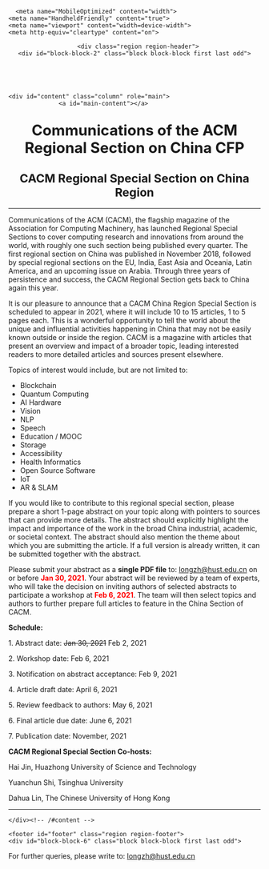<!DOCTYPE html>
<!-- saved from url=(0038)https://call-for-papers.sas.upenn.edu/ -->
<html lang="en" dir="ltr" class="js"><!--<![endif]--><head profile="http://www.w3.org/1999/xhtml/vocab"><meta http-equiv="Content-Type" content="text/html; charset=UTF-8">
  
<meta name="Generator" content="Drupal 7 (http://drupal.org)">
  <title>CACM RSS China CFP | call for papers</title>

      <meta name="MobileOptimized" content="width">
    <meta name="HandheldFriendly" content="true">
    <meta name="viewport" content="width=device-width">
    <meta http-equiv="cleartype" content="on">

  </head>
<body class="html front not-logged-in one-sidebar sidebar-first page-frontpage page-panels">
      
<div id="page">

  <header id="header" role="banner">

    
    
    
      <div class="region region-header">
    <div id="block-block-2" class="block block-block first last odd">

      
  <table width="950px" border="0" cellspacing="0" cellpadding="0">
<tbody>
</tbody>
</table>

</div><!-- /.block -->
  </div><!-- /.region -->

  </header>

  <div id="main">

    <div id="content" class="column" role="main">
                  <a id="main-content"></a>
            
            
                                        
      


<div class="panel-flexible panels-flexible-5 clearfix">
<div class="panel-flexible-inside panels-flexible-5-inside">
<div class="panels-flexible-region panels-flexible-region-5-center panels-flexible-region-first panels-flexible-region-last">
  <div class="inside panels-flexible-region-inside panels-flexible-region-5-center-inside panels-flexible-region-inside-first panels-flexible-region-inside-last">
<div class="panel-pane pane-custom pane-1">
  
      
  
  <div class="pane-content">
    <h2 style="text-align: center;"><strong><span style="font-size: 1.4em;">Communications of the ACM Regional Section on China CFP</span></strong></h2>
<h2 style="text-align: center;"><strong><span style="font-size: 1.1em;">CACM Regional Special Section on China Region</span></strong></h2>
<hr>
<p>Communications of the ACM (CACM), the flagship magazine of the Association for Computing Machinery, has launched Regional Special Sections to cover computing research and innovations from around the world, with roughly one such section being published every quarter. The first regional section on China was published in November 2018, followed by special regional sections on the EU, India, East Asia and Oceania, Latin America, and an upcoming issue on Arabia. Through three years of persistence and success, the CACM Regional Section gets back to China again this year.</p>
<p>It is our pleasure to announce that a CACM China Region Special Section is scheduled to appear in 2021, where it will include 10 to 15 articles, 1 to 5 pages each. This is a wonderful opportunity to tell the world about the unique and influential activities happening in China that may not be easily known outside or inside the region. CACM is a magazine with articles that present an overview and impact of a broader topic, leading interested readers to more detailed articles and sources present elsewhere.</p>
<p>Topics of interest would include, but are not limited to:</p>
<ul>
<li>Blockchain</li>
<li>Quantum Computing</li>
<li>AI Hardware</li>
<li>Vision</li>
<li>NLP</li>
<li>Speech</li>
<li>Education / MOOC</li>
<li>Storage</li>
<li>Accessibility</li>
<li>Health Informatics</li>
<li>Open Source Software</li>
<li>IoT</li>
<li>AR & SLAM</li>
</ul>
<p>If you would like to contribute to this regional special section, please prepare a short 1-page abstract on your topic along with pointers to sources that can provide more details. The abstract should explicitly highlight the impact and importance of the work in the broad China industrial, academic, or societal context. The abstract should also mention the theme about which you are submitting the article. If a full version is already written, it can be submitted together with the abstract.</p>
<p>Please submit your abstract as a <strong>single PDF file</strong> to: <a href="mailto:longzh@hust.edu.cn">longzh@hust.edu.cn</a> on or before <font color="red"><b>Jan 30, 2021</b></font>. Your abstract will be reviewed by a team of experts, who will take the decision on inviting authors of selected abstracts to participate a workshop at <font color="red"><b>Feb 6, 2021</b></font>. The team will then select topics and authors to further prepare full articles to feature in the China Section of CACM. </p>
<p><strong>Schedule:</strong></p>
<p>1.	Abstract date:  <del>Jan 30, 2021</del>  Feb 2, 2021</p>
<p>2.	Workshop date:  Feb 6, 2021</p>
<p>3. Notification on abstract acceptance:  Feb 9, 2021</p>
<p>4. Article draft date: April 6, 2021</p>
<p>5. Review feedback to authors: May 6, 2021</p>
<p>6. Final article due date:  June 6, 2021</p>
<p>7. Publication date:  November, 2021</p>
<p><strong>CACM Regional Special Section Co-hosts:</strong></p> 
<p>Hai Jin, Huazhong University of Science and Technology</p> 
<p>Yuanchun Shi, Tsinghua University</p> 
<p>Dahua Lin, The Chinese University of Hong Kong</p> 

<hr>
  </div>

  
  </div>
  </div>
</div>
</div>
</div>
<!-- block__no_wrapper -->
<!-- region__no_wrapper -->

    </div><!-- /#content -->


    
  </section><!-- region__sidebar -->
              </aside><!-- /.sidebars -->
    
  </div><!-- /#main -->

    <footer id="footer" class="region region-footer">
    <div id="block-block-6" class="block block-block first last odd">

      
<p>For further queries, please write to:  <a href="mailto:longzh@hust.edu.cn">longzh@hust.edu.cn</a></p>

</div><!-- /.block -->
  </footer><!-- region__footer -->

</div><!-- /#page -->

  

</body></html>

